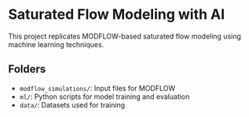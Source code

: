 # Saturated Flow Modeling with AI

This project replicates MODFLOW-based saturated flow modeling using machine learning techniques.

## Folders
- `modflow_simulations/`: Input files for MODFLOW
- `ml/`: Python scripts for model training and evaluation
- `data/`: Datasets used for training
